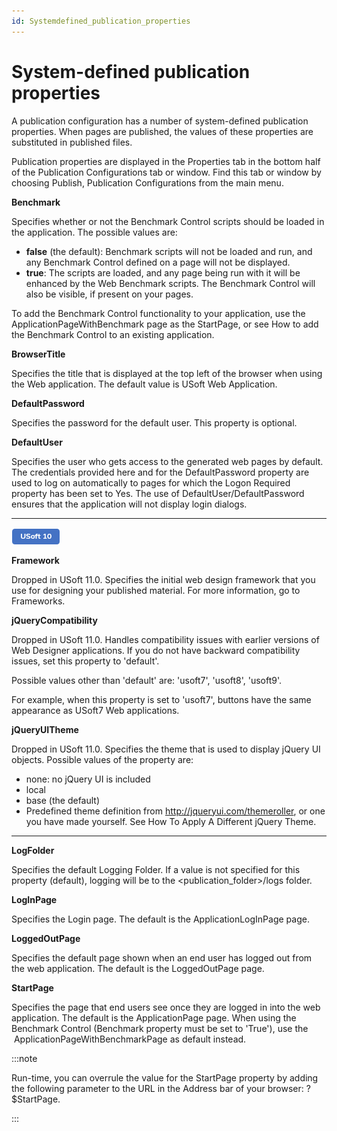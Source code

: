 ```yaml
---
id: Systemdefined_publication_properties
---
```


# System-defined publication properties

A publication configuration has a number of system-defined publication properties. When pages are published, the values of these properties are substituted in published files.

Publication properties are displayed in the Properties tab in the bottom half of the Publication Configurations tab or window. Find this tab or window by choosing Publish, Publication Configurations from the main menu.

**Benchmark**

Specifies whether or not the Benchmark Control scripts should be loaded in the application. The possible values are:

- **false** (the default): Benchmark scripts will not be loaded and run, and any Benchmark Control defined on a page will not be displayed.
- **true**: The scripts are loaded, and any page being run with it will be enhanced by the Web Benchmark scripts. The Benchmark Control will also be visible, if present on your pages.

To add the Benchmark Control functionality to your application, use the ApplicationPageWithBenchmark page as the StartPage, or see How to add the Benchmark Control to an existing application.

**BrowserTitle**

Specifies the title that is displayed at the top left of the browser when using the Web application. The default value is USoft Web Application.

**DefaultPassword**

Specifies the password for the default user. This property is optional.

**DefaultUser**

Specifies the user who gets access to the generated web pages by default. The credentials provided here and for the DefaultPassword property are used to log on automatically to pages for which the Logon Required property has been set to Yes. The use of DefaultUser/DefaultPassword ensures that the application will not display login dialogs.

----

![](./assets/85199e84-dd1b-4d5a-9a48-83bbb0f4a7a9.png)



**Framework**

Dropped in USoft 11.0. Specifies the initial web design framework that you use for designing your published material. For more information, go to Frameworks.

**jQueryCompatibility**

Dropped in USoft 11.0. Handles compatibility issues with earlier versions of Web Designer applications. If you do not have backward compatibility issues, set this property to 'default'.

Possible values other than 'default' are: 'usoft7', 'usoft8', 'usoft9'.

For example, when this property is set to 'usoft7', buttons have the same appearance as USoft7 Web applications.

**jQueryUITheme**

Dropped in USoft 11.0. Specifies the theme that is used to display jQuery UI objects. Possible values of the property are:

- none: no jQuery UI is included
- local
- base (the default)
- Predefined theme definition from http://jqueryui.com/themeroller, or one you have made yourself. See How To Apply A Different jQuery Theme.

----

**LogFolder**

Specifies the default Logging Folder. If a value is not specified for this property (default), logging will be to the \<publication_folder>/logs folder.

**LogInPage**

Specifies the Login page. The default is the ApplicationLogInPage page.

**LoggedOutPage**

Specifies the default page shown when an end user has logged out from the web application. The default is the LoggedOutPage page.

**StartPage**

Specifies the page that end users see once they are logged in into the web application. The default is the ApplicationPage page. When using the Benchmark Control (Benchmark property must be set to 'True'), use the  ApplicationPageWithBenchmarkPage as default instead.


:::note

Run-time, you can overrule the value for the StartPage property by adding the following parameter to the URL in the Address bar of your browser: ?$StartPage.

:::
